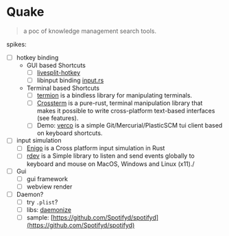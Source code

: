 # Quake

> a poc of knowledge management search tools.


spikes:

- [ ] hotkey binding
  - GUI based Shortcuts
    - [ ] [livesplit-hotkey](https://github.com/LiveSplit/livesplit-core/tree/master/crates/livesplit-hotkey)
    - [ ] libinput binding [input.rs](https://github.com/Smithay/input.rs)
  - Terminal based Shortcuts
    - [ ] [termion](https://crates.io/crates/termion) is a bindless library for manipulating terminals.
    - [ ] [Crossterm](https://github.com/crossterm-rs/crossterm) is a pure-rust, terminal manipulation library that makes it possible to write cross-platform text-based interfaces (see features).
    - [ ] Demo: [verco](https://github.com/vamolessa/verco) is a simple Git/Mercurial/PlasticSCM tui client based on keyboard shortcuts.
- [ ] input simulation
  - [ ] [Enigo](https://github.com/Enigo-rs/Enigo) is a  Cross platform input simulation in Rust 
  - [ ] [rdev](https://github.com/Narsil/rdev) is a Simple library to listen and send events globally to keyboard and mouse on MacOS, Windows and Linux (x11)./
- [ ] Gui
  - [ ] gui framework 
  - [ ] webview render
- [ ] Daemon? 
  - [ ] try `.plist`?
  - [ ] libs: [daemonize](https://github.com/knsd/daemonize)
  - [ ] sample: [https://github.com/Spotifyd/spotifyd](https://github.com/Spotifyd/spotifyd)
